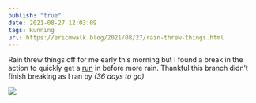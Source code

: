 ```yaml
---
publish: "true"
date: 2021-08-27 12:03:09
tags: Running
url: https://ericmwalk.blog/2021/08/27/rain-threw-things.html
---
```


Rain threw things off for me early this morning but I found a break in the action to quickly get a [run](https://www.strava.com/activities/5863009809) in before more rain. Thankful this branch didn’t finish breaking as I ran by *(36 days to go)*

![](https://ericmwalk.blog/uploads/2021/ec0f44b4c0.jpg)